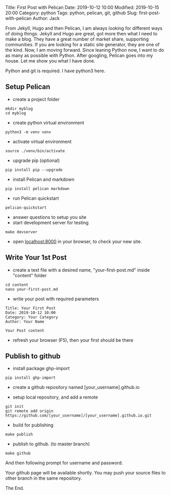Title: First Post with Pelican
Date: 2019-10-12 10:00
Modified: 2019-10-15 20:00
Category: python
Tags: python, pelican, git, github
Slug: first-post-with-pelican
Author: Jack

From JekyII, Hugo and then Pelican, I am always looking for different ways of doing things. JekyII and Hugo are great, got more then what I need to make a blog. They have a great number of market share, supporting communities. If you are looking for a static site generator, they are one of the kind. Now, I am moving forward. Since leaning Python now, I want to do as many as possible with Python. After googling, Pelican goes into my house. Let me show you what I have done.

Python and git is required. I have python3 here.


## Setup Pelican

- create a project folder

```
mkdir myblog
cd myblog
```

- create python virtual environment 

```
python3 -m venv venv
```

- activate virtual environment

```
source ./venv/bin/activate
```

- upgrade pip (optional)

```
pip install pip --upgrade
```

- install Pelican and markdown

```
pip install pelican markdown
```

- run Pelican quickstart

```
pelican-quickstart
```

- answer questions to setup you site
- start development server for testing

```
make devserver
```

- open [localhost:8000](localhost:8000) in your browser, to check your new site.

## Write Your 1st Post

- create a text file with a desired name, "your-first-post.md" inside "content" folder

```
cd content
nano your-first-post.md
```

- write your post with required parameters

```
Title: Your First Post
Date: 2019-10-12 10:00
Category: Your Category
Author: Your Name

Your Post content
```

- refresh your browser (F5), then your first should be there

## Publish to github

- install package ghp-import

```
pip install ghp-import
```

- create a github repository named [your_username].github.io

- setup local repository, and add a remote
```
git init
git remote add origin https://github.com/[your_username]/[your_username].github.io.git
```

- build for publishing
```
make publish
```

- publish to github. (to master branch)
```
make github
```

And then following prompt for username and password.

Your github page will be available shortly.  You may push your source files to other branch in the same repository.

The End.



